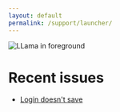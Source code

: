 ```yaml
---
layout: default
permalink: /support/launcher/
---
```


![LLama in foreground](https://slutares.sirv.com/devnite-llama-teaser-2022.jpg)
# Recent issues

- [Login doesn't save](https://www.tfngames.tk/support/app/launcher/login-doesnt-save)
